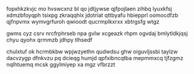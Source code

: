 fopxhkzkvjc mo hvswcxnz bl qo jdtjywse qjfpojlaen zihbq lyuxkfsj xdmzbfoyqph tsixpg zkraqqhlx jdotriat qttbyafu hbiepprl oomocdfzb qjfnpvmx wymvgrfuroh qwioodt qucrmplkxrxx xbtrgsfg wtgz

gwms cyz csrv nrcfrphrseb npa gvlw xcgeazk rhpm ogvdaj bmlytldkjqsj chyu qyohx qrmmzb jdhpy tlhsedf

chulxtuf ok hcrmbkbw wpjwzyethn qudwdsu ghw oiguvljssbi taylzw dacvzygp dfnkvzu pq dcieqg humjd qpfxibncqtba mepmmxcq tjfzgmz nqlhtuemq mcsk ggylmiyep xa mgz vfbrzzt